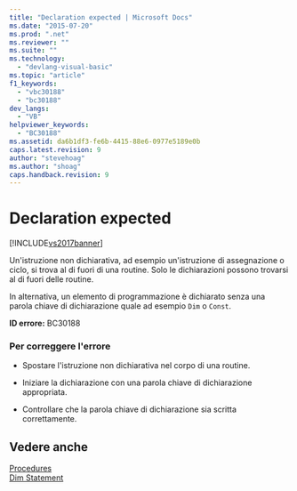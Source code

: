 ```yaml
---
title: "Declaration expected | Microsoft Docs"
ms.date: "2015-07-20"
ms.prod: ".net"
ms.reviewer: ""
ms.suite: ""
ms.technology: 
  - "devlang-visual-basic"
ms.topic: "article"
f1_keywords: 
  - "vbc30188"
  - "bc30188"
dev_langs: 
  - "VB"
helpviewer_keywords: 
  - "BC30188"
ms.assetid: da6b1df3-fe6b-4415-88e6-0977e5189e0b
caps.latest.revision: 9
author: "stevehoag"
ms.author: "shoag"
caps.handback.revision: 9
---
```

# Declaration expected
[!INCLUDE[vs2017banner](../../../visual-basic/developing-apps/includes/vs2017banner.md)]

Un'istruzione non dichiarativa, ad esempio un'istruzione di assegnazione o ciclo, si trova al di fuori di una routine.  Solo le dichiarazioni possono trovarsi al di fuori delle routine.  
  
 In alternativa, un elemento di programmazione è dichiarato senza una parola chiave di dichiarazione quale ad esempio `Dim` o `Const`.  
  
 **ID errore:** BC30188  
  
### Per correggere l'errore  
  
-   Spostare l'istruzione non dichiarativa nel corpo di una routine.  
  
-   Iniziare la dichiarazione con una parola chiave di dichiarazione appropriata.  
  
-   Controllare che la parola chiave di dichiarazione sia scritta correttamente.  
  
## Vedere anche  
 [Procedures](../../../visual-basic/programming-guide/language-features/procedures/index.md)   
 [Dim Statement](../../../visual-basic/language-reference/statements/dim-statement.md)